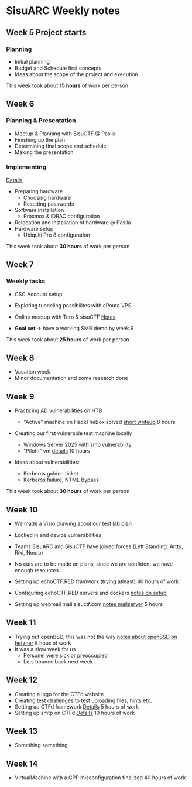 # SisuARC Weekly notes

## Week 5 Project starts

### Planning 
- Initial planning
- Budget and Schedule first concepts
- Ideas about the scope of the project and execution

This week took about **15 hours** of work per person

## Week 6 

### Planning & Presentation
- Meetup & Planning with SisuCTF @ Pasila
- Finishing up the plan
- Determining final scope and schedule
- Making the presentation

### Implementing
[Details](Hardware_setup_phase1.md)
- Preparing hardware
  - Choosing hardware
  - Resetting passwords
- Software installation
  - Proxmox & iDRAC configuration
- Relocation and installation of hardware @ Pasila
- Hardware setup
  - Ubiquiti Pro 8 configuration

This week took about **30 hours** of work per person

## Week 7

### Weekly tasks

- CSC Account setup
- Exploring tunneling possibilites with cPouta VPS
- Online meetup with Tero & sisuCTF [Notes](13_2_tero_meet_notes.md)

- **Goal set ->** have a working SMB demo by week 9

This week took about **25 hours** of work per person

## Week 8

- Vacation week
- Minor documentation and some research done

## Week 9

- Practicing AD vulnerabilities on HTB
  - "Active" machine on HackTheBox solved [short writeup](active_writeup.md) 8 hours

- Creating our first vulnerable test machine locally
  - Windows Server 2025 with smb vulnerability
  - "Pilotti" vm [details](PilotVM.md) 10 hours

- Ideas about vulnerabilities:
  - Kerberos golden ticket
  - Kerberos failure, NTML Bypass
 
This week took about **30 hours** of work per person

## Week 10

- We made a Visio drawing about our test lab plan
- Locked in end device vulnerabilities

- Teams SisuARC and SisuCTF have joined forces (Left Standing: Arttu, Riki, Noora)
- No cuts are to be made on plans, since we are confident we have enough resources

- Setting up echoCTF.RED framwork (trying atleast) 40 hours of work
- Configuring echoCTF.RED servers and dockers [notes on setup](echoCTF_setup.md) 

- Setting up webmail mail.sisuctf.com [notes mailserver](MailServerSetup.md) 5 hours

## Week 11

- Trying out openBSD, this was not the way [notes about openBSD on hetzner](BSD_setup.md) 8 hous of work
- It was a slow week for us
  - Personel were sick or preoccupied
  - Lets bounce back next week
 
## Week 12

- Creating a logo for the CTFd website
- Creating test challenges to test uploading files, hints etc.
- Setting up CTFd framework [Details](ctfd_setup.md) 5 hours of work
- Setting up smtp on CTFd [Details](ctfd_emailsetup.md) 10 hours of work

## Week 13

- Something something

## Week 14

- VirtualMachine with a GPP misconfiguration finalized 40 hours of work

